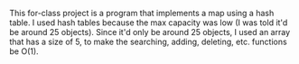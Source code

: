 This for-class project is a program that implements a map using a hash table. I used hash tables because the max capacity was low (I was told it'd be around 25 objects).
 Since it'd only be around 25 objects, I used an array that has a size of 5, to make the searching, adding, deleting, etc. functions be O(1).
